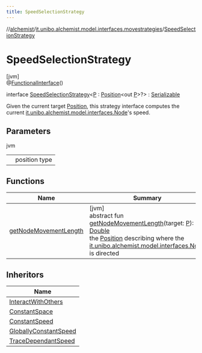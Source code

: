 ```yaml
---
title: SpeedSelectionStrategy
---
```

//[alchemist](../../../index.html)/[it.unibo.alchemist.model.interfaces.movestrategies](../index.html)/[SpeedSelectionStrategy](index.html)



# SpeedSelectionStrategy



[jvm]\
@[FunctionalInterface](https://docs.oracle.com/javase/8/docs/api/java/lang/FunctionalInterface.html)()



interface [SpeedSelectionStrategy](index.html)<[P](index.html) : [Position](../../it.unibo.alchemist.model.interfaces/-position/index.html)<out [P](../../it.unibo.alchemist/-supported-incarnations/get.html)>?> : [Serializable](https://docs.oracle.com/javase/8/docs/api/java/io/Serializable.html)

Given the current target [Position](../../it.unibo.alchemist.model.interfaces/-position/index.html), this strategy interface computes the current [it.unibo.alchemist.model.interfaces.Node](../../it.unibo.alchemist.model.interfaces/-node/index.html)'s speed.



## Parameters


jvm

| | |
|---|---|
| <P> | position type |



## Functions


| Name | Summary |
|---|---|
| [getNodeMovementLength](get-node-movement-length.html) | [jvm]<br>abstract fun [getNodeMovementLength](get-node-movement-length.html)(target: [P](../../it.unibo.alchemist/-supported-incarnations/get.html)): [Double](https://kotlinlang.org/api/latest/jvm/stdlib/kotlin/-double/index.html)<br>the [Position](../../it.unibo.alchemist.model.interfaces/-position/index.html) describing where the [it.unibo.alchemist.model.interfaces.Node](../../it.unibo.alchemist.model.interfaces/-node/index.html) is directed |


## Inheritors


| Name |
|---|
| [InteractWithOthers](../../it.unibo.alchemist.model.implementations.movestrategies.speed/-interact-with-others/index.html) |
| [ConstantSpace](../../it.unibo.alchemist.model.implementations.movestrategies.speed/-constant-space/index.html) |
| [ConstantSpeed](../../it.unibo.alchemist.model.implementations.movestrategies.speed/-constant-speed/index.html) |
| [GloballyConstantSpeed](../../it.unibo.alchemist.model.implementations.movestrategies.speed/-globally-constant-speed/index.html) |
| [TraceDependantSpeed](../../it.unibo.alchemist.model.implementations.movestrategies.speed/-trace-dependant-speed/index.html) |

